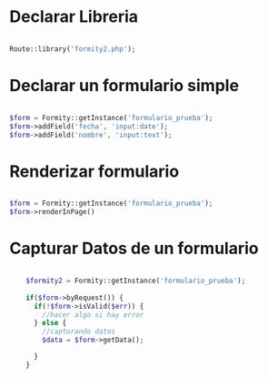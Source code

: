 # Declarar Libreria

```php

Route::library('formity2.php');

```
# Declarar un formulario simple


```php

$form = Formity::getInstance('formulario_prueba');
$form->addField('fecha', 'input:date');
$form->addField('nombre', 'input:text');

```

# Renderizar formulario

```php

$form = Formity::getInstance('formulario_prueba');
$form->renderInPage()


```

# Capturar Datos de un formulario

```php

    $formity2 = Formity::getInstance('formulario_prueba');
    
    if($form->byRequest()) {
      if(!$form->isValid($err)) {
        //hacer algo si hay error
      } else {
      	//capturando datos
        $data = $form->getData();

      }
    }

```


